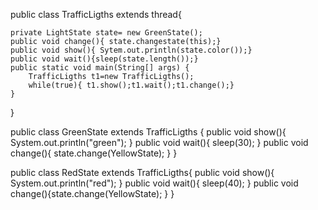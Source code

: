 
public class TrafficLigths extends thread{

	private LightState state= new GreenState();
	public void change(){ state.changestate(this);} 
	public void show(){	Sytem.out.println(state.color());}
	public void wait(){sleep(state.length());}
	public static void main(String[] args) {
		TrafficLigths t1=new TrafficLigths();
		while(true){ t1.show();t1.wait();t1.change();}
	}

}

public class GreenState extends TrafficLigths {
	public void show(){
		System.out.println("green");
	}
	public void wait(){
		sleep(30);
	}
	public void change(){
		state.change(YellowState);
	}
}

public class RedState extends TrafficLigths{
	public void show(){	System.out.println("red"); }
	public void wait(){ sleep(40); }
	public void change(){state.change(YellowState);	}
}
